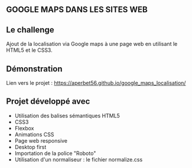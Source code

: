 ## GOOGLE MAPS DANS LES SITES WEB

## Le challenge

Ajout de la localisation via Google maps à une page web en utilisant le HTML5 et le CSS3.

## Démonstration

Lien vers le projet : https://aperbet56.github.io/google_maps_localisation/

## Projet développé avec

- Utilisation des balises sémantiques HTML5
- CSS3
- Flexbox
- Animations CSS
- Page web responsive
- Desktop first
- Importation de la police "Roboto"
- Utilisation d'un normaliseur : le fichier normalize.css
